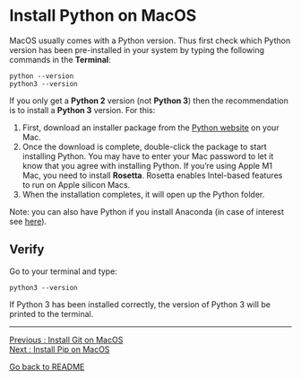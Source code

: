 # Install Python on MacOS

MacOS usually comes with a Python version. Thus first check which Python version has been pre-installed in your system by typing the following commands in the **Terminal**:

```
python --version
python3 --version
```

If you only get a **Python 2** version (not **Python 3**) then the recommendation is to install a **Python 3** version. For this:

1. First, download an installer package from the [Python website](https://www.python.org/downloads/) on your Mac.   
2. Once the download is complete, double-click the package to start installing Python. You may have to enter your Mac password to let it know that you agree with installing Python. If you’re using Apple M1 Mac, you need to install **Rosetta**. Rosetta enables Intel-based features to run on Apple silicon Macs.  
3. When the installation completes, it will open up the Python folder.  

Note: you can also have Python if you install Anaconda (in case of interest see [here](https://docs.anaconda.com/anaconda/install/mac-os/)). 

## Verify

Go to your terminal and type:

```
python3 --version
```

If Python 3 has been installed correctly, the version of Python 3 will be printed to the terminal.  



___________________________

[Previous : Install Git on MacOS](https://github.com/HeatherAn/installations-instructions/blob/main/Install-Git-on-MacOS.md)  
[Next     : Install Pip on MacOS](https://github.com/HeatherAn/installations-instructions/blob/main/Install-Pip-on-MacOS.md)

[Go back to README](https://github.com/HeatherAn/installations-instructions/blob/main/README.md)
